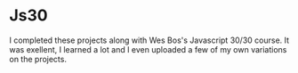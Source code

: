 # Js30

I completed these projects along with Wes Bos's Javascript 30/30 course. 
It was exellent, I learned a lot and I even uploaded a few of my own variations on the projects.
